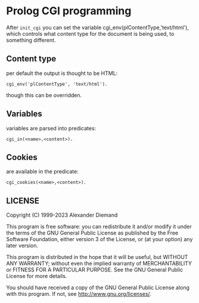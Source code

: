 Prolog CGI programming
======================

After `init_cgi` you can set the variable cgi_env(plContentType,'text/html'), 
which controls what content type for the document is being used, to something
different.


Content type
------------
per default the output is thought to be HTML:

`cgi_env('plContentType', 'text/html').`

though this can be overridden.

Variables
---------
variables are parsed into predicates:

`cgi_in(<name>,<content>).`

Cookies
-------
are available in the predicate:

`cgi_cookies(<name>,<content>).`


LICENSE
-------

Copyright (C) 1999-2023  Alexander Diemand

This program is free software: you can redistribute it and/or modify
it under the terms of the GNU General Public License as published by
the Free Software Foundation, either version 3 of the License, or
(at your option) any later version.

This program is distributed in the hope that it will be useful,
but WITHOUT ANY WARRANTY; without even the implied warranty of
MERCHANTABILITY or FITNESS FOR A PARTICULAR PURPOSE.  See the
GNU General Public License for more details.

You should have received a copy of the GNU General Public License
along with this program.  If not, see <http://www.gnu.org/licenses/>.

